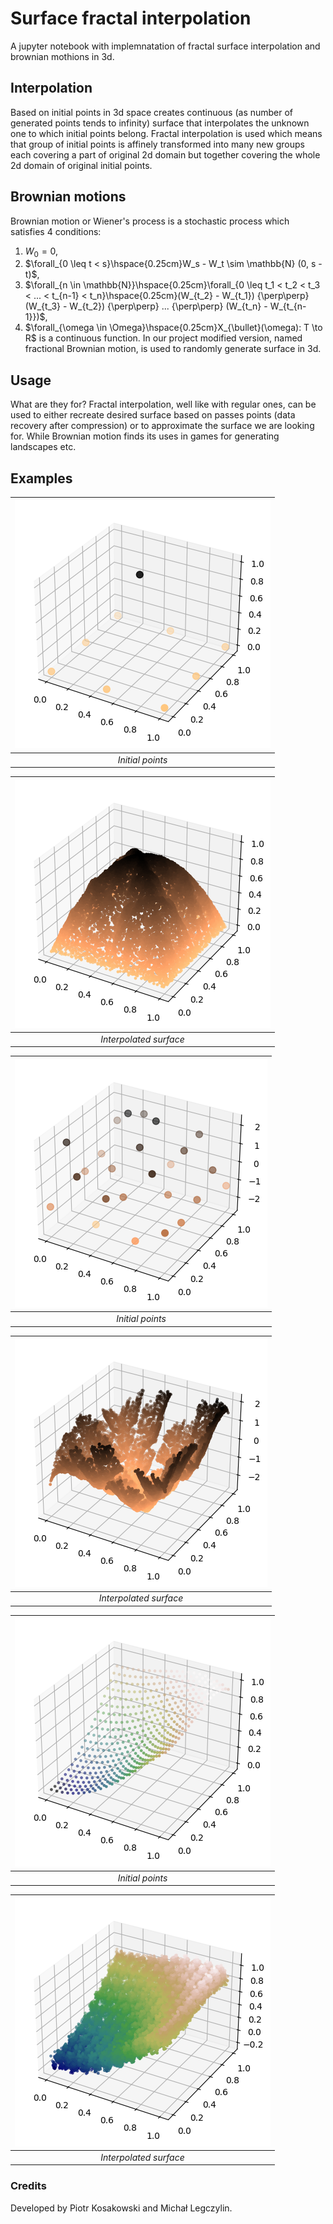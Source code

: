 # Surface fractal interpolation

A jupyter notebook with implemnatation of fractal surface interpolation and brownian mothions in 3d.

## Interpolation
Based on initial points in 3d space creates continuous (as number of generated points tends to infinity) surface that interpolates the unknown one to which initial points belong.
Fractal interpolation is used which means that group of initial points is affinely transformed into many new groups each covering a part of original 2d domain but together covering the whole 2d domain of original initial points.

## Brownian motions
Brownian motion or Wiener's process is a stochastic process which satisfies 4 conditions:
1. $W_0=0$,
2. $\forall_{0 \leq t < s}\hspace{0.25cm}W_s - W_t \sim \mathbb{N} (0, s - t)$,
3. $\forall_{n \in \mathbb{N}}\hspace{0.25cm}\forall_{0 \leq t_1 < t_2 < t_3 < ... < t_{n-1} < t_n}\hspace{0.25cm}(W_{t_2} - W_{t_1}) {\perp\perp} (W_{t_3} - W_{t_2}) {\perp\perp} ... {\perp\perp} (W_{t_n} - W_{t_{n-1}})$,
4. $\forall_{\omega \in \Omega}\hspace{0.25cm}X_{\bullet}(\omega): T \to R$ is a continuous function.
In our project modified version, named fractional Brownian motion, is used to randomly generate surface in 3d.

## Usage
What are they for? Fractal interpolation, well like with regular ones, can be used to either recreate desired surface based on passes points (data recovery after compression) or to approximate the surface we are looking for.
While Brownian motion finds its uses in games for generating landscapes etc.

## Examples
|![Initial points forming pyramid — one at the center at height 1 and four around it at height 0](img/pyramid_data.png "Initial points")|
|:--:| 
| *Initial points* |

|![Interpolated surface forming hill-like shape](img/pyramid_pred.png "Interpolated surface")|
|:--:| 
| *Interpolated surface* |

|![Initial points normally distributed on uniform cube](img/random_normal_data.png "Initial points")|
|:--:| 
| *Initial points* |

|![Interpolated surface rather looking noncontinuous due to finite number of points](img/random_normal_pred.png "Interpolated surface")|
|:--:| 
| *Interpolated surface* |

|![Dense grid of uniformly selected initial points on uniform square as arguments for sin(x^2 + y^2) function](img/sin_of_sum_of_x_sq_and_y_sq_true.png "Initial points")|
|:--:| 
| *Initial points* |

|![Interpolated surface strongly resembling original function, though seems to be thicker due to fractality](img/sin_of_sum_of_x_sq_and_y_sq_pred.png "Interpolated surface")|
|:--:| 
| *Interpolated surface* |

### Credits
Developed by Piotr Kosakowski and Michał Legczylin.
